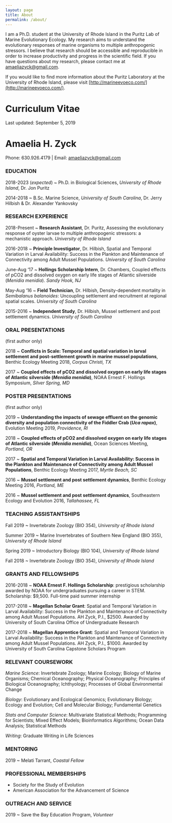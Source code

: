 ```yaml
---
layout: page
title: About
permalink: /about/
---
```


I am a Ph.D. student at the University of Rhode Island in the Puritz Lab of Marine Evolutionary Ecology. My research aims to understand the evolutionary responses of marine organisms to multiple anthropogenic stressors. I believe that research should be accessible and reproducible in order to increase productivity and progress in the scientific field. If you have questions about my research, please contact me at [amaeliazyck@gmail.com](mailto:amaeliazyck@gmail.com).

If you would like to find more information about the Puritz Laboratory at the University of Rhode Island, please visit [http://marineevoeco.com/](http://marineevoeco.com/).

# Curriculum Vitae

Last updated: September 5, 2019

# Amaelia H. Zyck
Phone: 630.926.4179 | Email: amaeliazyck@gmail.com

### EDUCATION
2018-2023 (_expected_) ~ Ph.D. in Biological Sciences,  _University of Rhode Island_, Dr. Jon Puritz

2014-2018	~ B.Sc. Marine Science,	_University of South Carolina_, Dr. Jerry Hilbish & Dr. Alexander Yankovsky

### RESEARCH EXPERIENCE
2018-Present ~	**Research Assistant**, Dr. Puritz, Assessing the evolutionary response of oyster larvae to multiple anthropogenic stressors: a mechanistic approach. _University of Rhode Island_

2016-2018	~	**Principle Investigator**, Dr. Hilbish, Spatial and Temporal Variation in Larval Availability: Success in the Plankton and Maintenance of Connectivity among Adult Mussel Populations. _University of South Carolina_

June-Aug ‘17 ~ **Hollings Scholarship Intern**, Dr. Chambers, Coupled effects of pCO2 and dissolved oxygen on early life stages of Atlantic silverside (_Menidia menidia_). _Sandy Hook, NJ_

May-Aug ‘16 ~ **Field Technician**, Dr. Hilbish, Density-dependent mortality in _Semibalanus balanoides_: Uncoupling settlement and recruitment at regional spatial scales. _University of South Carolina_

2015-2016 ~ **Independent Study**, Dr. Hilbish, Mussel settlement and post settlement dynamics. _University of South Carolina_

### ORAL PRESENTATIONS
(first author only)

2018 ~ **Conflicts in Scale: Temporal and spatial variation in larval settlement and post-settlement growth in marine mussel populations**, Benthic Ecology Meeting 2018, _Corpus Christi, TX_

2017 ~ **Coupled effects of pCO2 and dissolved oxygen on early life stages of Atlantic
silverside (_Menidia menidia_)**, NOAA Ernest F. Hollings Symposium, _Silver Spring, MD_

### POSTER PRESENTATIONS
(first author only)

2019 ~ **Understanding the impacts of sewage effluent on the genomic diversity and population connectivity of the Fiddler Crab (_Uca rapax_)**, Evolution Meeting 2019, _Providence, RI_

2018 ~ **Coupled effects of pCO2 and dissolved oxygen on early life stages of Atlantic
silverside (_Menidia menidia_)**, Ocean Sciences Meeting, _Portland, OR_

2017 ~ **Spatial and Temporal Variation in Larval Availability: Success in the Plankton and Maintenance of Connectivity among Adult Mussel Populations**, Benthic Ecology Meeting 2017, _Myrtle Beach, SC_

2016 ~ **Mussel settlement and post settlement dynamics**, Benthic Ecology Meeting 2016, _Portland, ME_

2016 ~ **Mussel settlement and post settlement dynamics**, Southeastern Ecology and Evolution 2016, _Tallahassee, FL_

### TEACHING ASSISTANTSHIPS
Fall 2019	~ Invertebrate Zoology (BIO 354), _University of Rhode Island_

Summer 2019 ~ Marine Invertebrates of Southern New England (BIO 355), _University of Rhode Island_

Spring 2019 ~ Introductory Biology (BIO 104), _University of Rhode Island_

Fall 2018 ~ Invertebrate Zoology (BIO 354), _University of Rhode Island_

### GRANTS AND FELLOWSHIPS
2016-2018	~ **NOAA Ernest F. Hollings Scholarship**: prestigious scholarship awarded by NOAA for undergraduates pursuing a career in STEM. Scholarship: $9,500. Full-time paid summer internship

2017-2018 ~ **Magellan Scholar Grant**: Spatial and Temporal Variation in Larval Availability: Success in the Plankton and Maintenance of Connectivity among Adult Mussel Populations. AH Zyck, P.I., $2500. Awarded by University of South Carolina Office of Undergraduate Research

2017-2018 ~ **Magellan Apprentice Grant**: Spatial and Temporal Variation in Larval Availability: Success in the Plankton and Maintenance of Connectivity among Adult Mussel Populations. AH Zyck, P.I., $1000. Awarded by University of South Carolina Capstone Scholars Program

### RELEVANT COURSEWORK
_Marine Science_: Invertebrate Zoology; Marine Ecology; Biology of Marine Organisms; Chemical Oceanography; Physical Oceanography; Principles of Biological Oceanography; Ichthyology; Processes of Global Environmental Change

_Biology_: Evolutionary and Ecological Genomics; Evolutionary Biology; Ecology and Evolution; Cell and Molecular Biology; Fundamental Genetics

_Stats and Computer Science_: Multivariate Statistical Methods; Programming for Scientists; Mixed Effect Models; Bioinformatics Algorithms; Ocean Data Analysis; Statistical Methods

_Writing_: Graduate Writing in Life Sciences


### MENTORING

2019 ~ Melati Tarrant, _Coastal Fellow_

### PROFESSIONAL MEMBERSHIPS
* Society for the Study of Evolution
* American Association for the Advancement of Science

### OUTREACH AND SERVICE
2019 ~ Save the Bay Education Program, _Volunteer_
